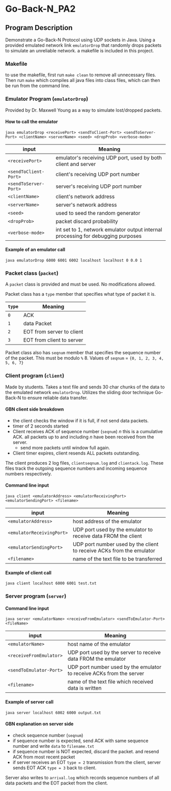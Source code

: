 # Go-Back-N_PA2

## Program Description
Demonstrate a Go-Back-N Protocol using UDP sockets in Java. Using a provided emulated network link `emulatorDrop` that randomly drops packets to simulate an unreliable network. 
a makefile is included in this project.

### Makefile
to use the makefile, first run `make clean` to remove all unnecessary files. Then run `make` which compiles all java files into class files, which can then be run from the command line.

### Emulator Program (`emulatorDrop`)
Provided by Dr. Maxwell Young as a way to simulate lost/dropped packets. 
#### How to call the emulator
`java emulatorDrop <receivePort> <sendToClient-Port> <sendToServer-Port> <clientName> <serverName> <seed> <dropProb> <verbose-mode>`

| input  | Meaning |
| ------- | ------- |
|`<receivePort>` |emulator's receiving UDP port, used by both client and server |
|`<sendToClient-Port>`|client's receiving UDP port number |
|`<sendToServer-Port>`|server's receiving UDP port number |
|`<clientName>`|client's network address |
|`<serverName>`|server's network address |
|`<seed>`|used to seed the random generator |
|`<dropProb>`|packet discard probability |
|`<verbose-mode>`|int set to 1, network emulator output internal processing for debugging purposes|


#### Example of an emulator call
`java emulatorDrop 6000 6001 6002 localhost localhost 0 0.0 1`

### Packet class (`packet`)
A `packet` class is provided and must be used. No modifications allowed. 

Packet class has a  `type` member that specifies what type of packet it is. 

| `type`  | Meaning |
| ------- | ------- |
|`0`      |ACK      |
|`1`      |data Packet |
|`2`      |EOT from server to client |
|`3`      |EOT from client to server |

Packet class also has `seqnum` member that specifies the sequence number of the packet. This must be modulo `%` 8. 
Values of `seqnum` = `{0, 1, 2, 3, 4, 5, 6, 7}`

### Client program (`client`)
Made by students. Takes a text file and sends 30 char chunks of the data to the emulated network `emulatorDrop`. Utilizes the sliding door technique Go-Back-N to ensure reliable data transfer. 

#### GBN client side breakdown
* the client checks the window if it is full, if not send data packets. 
* timer of 2 seconds started
* Client receives ACK of sequence number (`seqnum`) *n* this is a cumulative ACK. all packets up to and including *n* have been received from the server.
  * send more packets until window full again. 
* Client timer expires, client resends ALL packets outstanding. 

The client produces 2 log files, `clientseqnum.log` and `clientack.log`. These files track the outgoing sequence numbers and incoming sequence numbers respectively. 

#### Command line input
`java client <emulatorAddress> <emulatorReceivingPort> <emulatorSendingPort> <filename>` 

| input  | Meaning |
| ------- | ------- |
|`<emulatorAddress>` |host address of the emulator      |
|`<emulatorReceivingPort>`|UDP port used by the emulator to receive data FROM the client |
|`<emulatorSendingPort>`|UDP port number used by the client to receive ACKs from the emulator |
|`<filename>`|name of the text file to be transferred |

#### Example of client call
`java client localhost 6000 6001 test.txt`

### Server program (`server`) 

#### Command line input
`java server <emulatorName> <receiveFromEmulator> <sendToEmulator-Port> <fileName>`

| input  | Meaning |
| ------- | ------- |
|`<emulatorName>` |host name of the emulator      |
|`<receiveFromEmulator>`|UDP port used by the server to receive data FROM the emulator |
|`<sendToEmulator-Port>`|UDP port number used by the emulator to receive ACKs from the server |
|`<filename>`|name of the text file which received data is written |

#### Example of server call 
`java server localhost 6002 6000 output.txt`

#### GBN explanation on server side

* check sequence number (`seqnum`)
* if sequence number is expected, send ACK with same sequence number and write `data` to `filename.txt`
* if sequence number is NOT expected, discard the packet. and resend ACK from most recent packet
* if server receives an EOT `type = 2` transmission from the client, server sends EOT ACK `type = 3` back to client. 

Server also writes to `arrival.log` which records sequence numbers of all data packets and the EOT packet from the client. 
